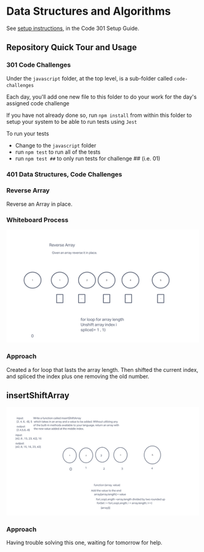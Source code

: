 # Data Structures and Algorithms

See [setup instructions](https://codefellows.github.io/setup-guide/code-301/3-code-challenges), in the Code 301 Setup Guide.

## Repository Quick Tour and Usage

### 301 Code Challenges

Under the `javascript` folder, at the top level, is a sub-folder called `code-challenges`

Each day, you'll add one new file to this folder to do your work for the day's assigned code challenge

If you have not already done so, run `npm install` from within this folder to setup your system to be able to run tests using `Jest`

To run your tests

- Change to the `javascript` folder
- run `npm test` to run all of the tests
- run `npm test ##` to only run tests for challenge ## (i.e. 01)

### 401 Data Structures, Code Challenges

### Reverse Array

Reverse an Array in place.

### Whiteboard Process
![whiteboard](./imgs/Untitled(1).png)

### Approach

Created a for loop that lasts the array length. Then shifted the current index, and spliced the index plus one removing the old number.

## insertShiftArray

![whiteboard](./imgs/Untitled(2).png)

### Approach
Having trouble solving this one, waiting for tomorrow for help.
